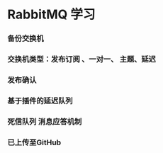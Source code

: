 # RabbitMQ 学习


###  备份交换机
###  交换机类型：发布订阅 、一对一、 主题、延迟
###  发布确认
### 基于插件的延迟队列
### 死信队列 消息应答机制
### 已上传至GitHub